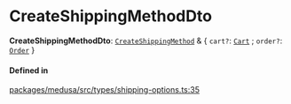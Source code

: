 # CreateShippingMethodDto

 **CreateShippingMethodDto**: [`CreateShippingMethod`](CreateShippingMethod.md) & { `cart?`: [`Cart`](../classes/Cart.md) ; `order?`: [`Order`](../classes/Order.md)  }

#### Defined in

[packages/medusa/src/types/shipping-options.ts:35](https://github.com/medusajs/medusa/blob/3d9f5ae63/packages/medusa/src/types/shipping-options.ts#L35)

